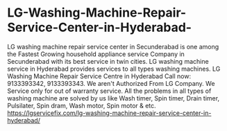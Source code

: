 # LG-Washing-Machine-Repair-Service-Center-in-Hyderabad-
LG washing machine repair service center in Secunderabad is one among the Fastest Growing household appliance service Company in Secunderabad with its best service in twin cities. LG washing machine service in Hyderabad provides services to all types washing machines. LG Washing Machine Repair Service Centre in Hyderabad Call now: 9133393342, 9133393343. We aren't Authorized From LG Company. We Service only for out of warranty service. All the problems in all types of washing machine are solved by us like Wash timer, Spin timer, Drain timer, Pulsilater, Spin dram, Wash motor, Spin motor &amp; etc.             https://lgservicefix.com/lg-washing-machine-repair-service-center-in-hyderabad/
